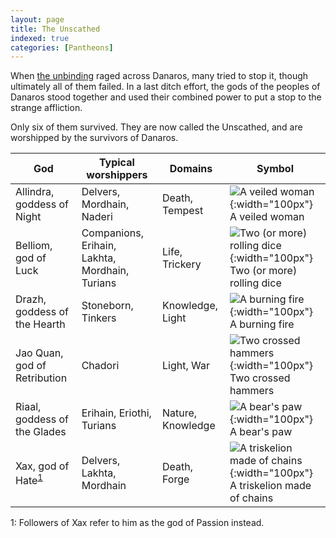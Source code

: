 ```yaml
---
layout: page
title: The Unscathed
indexed: true
categories: [Pantheons]
---
```

When [the unbinding](/history/the-unbinding) raged across Danaros, many tried to stop it, though ultimately all of them failed. 
In a last ditch effort, the gods of the peoples of Danaros stood together and used their combined power to put a stop to the
strange affliction.

Only six of them survived. They are now called the Unscathed, and are worshipped by the survivors of Danaros.

| God | Typical worshippers | Domains | Symbol | 
| --- | --- | --- | --- |
| Allindra, goddess of Night | Delvers, Mordhain, Naderi | Death, Tempest | ![A veiled woman](../holy-symbols/allindra.png){:width="100px"} <br />A veiled woman |
| Belliom, god of Luck | Companions, Erihain, Lakhta, Mordhain, Turians | Life, Trickery |  ![Two (or more) rolling dice](../holy-symbols/belliom.png){:width="100px"} <br />Two (or more) rolling dice |
| Drazh, goddess of the Hearth | Stoneborn, Tinkers | Knowledge, Light | ![A burning fire](../holy-symbols/drazh.png){:width="100px"} <br />A burning fire |
| Jao Quan, god of Retribution | Chadori | Light, War | ![Two crossed hammers](../holy-symbols/jao_quan.png){:width="100px"} <br />Two crossed hammers |
| Riaal, goddess of the Glades | Erihain, Eriothi, Turians | Nature, Knowledge | ![A bear's paw](../holy-symbols/riaal.png){:width="100px"} <br />A bear's paw |
| Xax, god of Hate<sup>[1](#xax)</sup> | Delvers, Lakhta, Mordhain | Death, Forge | ![A triskelion made of chains](../holy-symbols/xax.png){:width="100px"} <br/> A triskelion made of chains |

<a name="xax">1</a>: Followers of Xax refer to him as the god of Passion instead.
